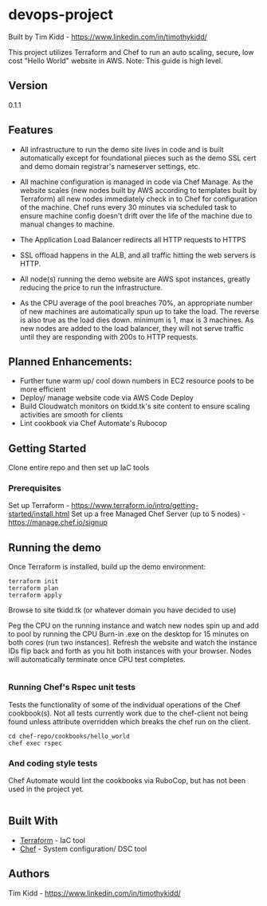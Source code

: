 # devops-project

Built by Tim Kidd - https://www.linkedin.com/in/timothykidd/

This project utilizes Terraform and Chef to run an auto scaling, secure, low cost "Hello World" website in AWS. Note: This guide is high level.

## Version

0.1.1

## Features

- All infrastructure to run the demo site lives in code and is built automatically except for foundational pieces such as the demo SSL cert and demo domain registrar's nameserver settings, etc.

- All machine configuration is managed in code via Chef Manage. As the website scales (new nodes built by AWS according to templates built by Terraform) all new nodes immediately check in to Chef for configuration of the machine. Chef runs every 30 minutes via scheduled task to ensure machine config doesn't drift over the life of the machine due to manual changes to machine.

- The Application Load Balancer redirects all HTTP requests to HTTPS

- SSL offload happens in the ALB, and all traffic hitting the web servers is HTTP.

- All node(s) running the demo website are AWS spot instances, greatly reducing the price to run the infrastructure.

- As the CPU average of the pool breaches 70%, an appropriate number of new machines are automatically spun up to take the load. The reverse is also true as the load dies down. minimum is 1, max is 3 machines. As new nodes are added to the load balancer, they will not serve traffic until they are responding with 200s to HTTP requests.

## Planned Enhancements:

- Further tune warm up/ cool down numbers in EC2 resource pools to be more efficient
- Deploy/ manage website code via AWS Code Deploy
- Build Cloudwatch monitors on tkidd.tk's site content to ensure scaling activities are smooth for clients
- Lint cookbook via Chef Automate's Rubocop

## Getting Started

Clone entire repo and then set up IaC tools

### Prerequisites

Set up Terraform - https://www.terraform.io/intro/getting-started/install.html
Set up a free Managed Chef Server (up to 5 nodes) - https://manage.chef.io/signup

## Running the demo

Once Terraform is installed, build up the demo environment:
```
terraform init
terraform plan
terraform apply
```
Browse to site tkidd.tk (or whatever domain you have decided to use)

Peg the CPU on the running instance and watch new nodes spin up and add to pool by running the CPU Burn-in .exe on the desktop for 15 minutes on both cores (run two instances). Refresh the website and watch the instance IDs flip back and forth as you hit both instances with your browser. Nodes will automatically terminate once CPU test completes.
```

```

### Running Chef's Rspec unit tests

Tests the functionality of some of the individual operations of the Chef cookbook(s). Not all tests currently work due to the chef-client not being found unless attribute overridden which breaks the chef run on the client.

```
cd chef-repo/cookbooks/hello_world
chef exec rspec
```

### And coding style tests

Chef Automate would lint the cookbooks via RuboCop, but has not been used in the project yet.

```

```

## Built With

* [Terraform](https://www.terraform.io/) - IaC tool
* [Chef](https://www.chef.io/) - System configuration/ DSC tool

## Authors

Tim Kidd - https://www.linkedin.com/in/timothykidd/
